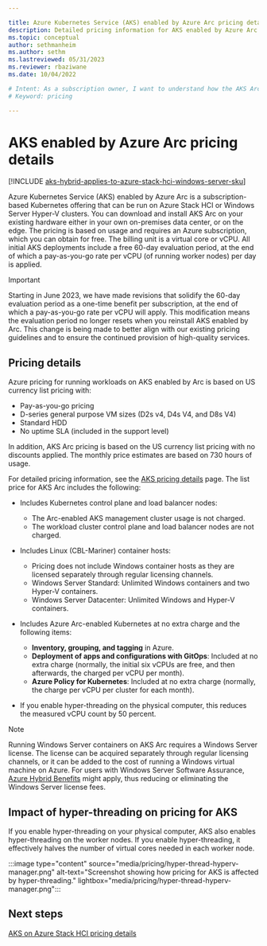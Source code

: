```yaml
---

title: Azure Kubernetes Service (AKS) enabled by Azure Arc pricing details
description: Detailed pricing information for AKS enabled by Azure Arc.
ms.topic: conceptual
author: sethmanheim
ms.author: sethm 
ms.lastreviewed: 05/31/2023
ms.reviewer: rbaziwane
ms.date: 10/04/2022

# Intent: As a subscription owner, I want to understand how the AKS Arc service is priced and what I am paying for.
# Keyword: pricing

---
```



# AKS enabled by Azure Arc pricing details

[!INCLUDE [aks-hybrid-applies-to-azure-stack-hci-windows-server-sku](includes/aks-hci-applies-to-skus/aks-hybrid-applies-to-azure-stack-hci-windows-server-sku.md)]

Azure Kubernetes Service (AKS) enabled by Azure Arc is a subscription-based Kubernetes offering that can be run on Azure Stack HCI or Windows Server Hyper-V clusters. You can download and install AKS Arc on your existing hardware either in your own on-premises data center, or on the edge. The pricing is based on usage and requires an Azure subscription, which you can obtain for free. The billing unit is a virtual core or vCPU. All initial AKS deployments include a free 60-day evaluation period, at the end of which a pay-as-you-go rate per vCPU (of running worker nodes) per day is applied.

> [!IMPORTANT]
> Starting in June 2023, we have made revisions that solidify the 60-day evaluation period as a one-time benefit per subscription, at the end of which a pay-as-you-go rate per vCPU will apply. This modification means the evaluation period no longer resets when you reinstall AKS enabled by Arc. This change is being made to better align with our existing pricing guidelines and to ensure the continued provision of high-quality services.

## Pricing details

Azure pricing for running workloads on AKS enabled by Arc is based on US currency list pricing with:

- Pay-as-you-go pricing
- D-series general purpose VM sizes (D2s v4, D4s V4, and D8s V4)
- Standard HDD
- No uptime SLA (included in the support level)

In addition, AKS Arc pricing is based on the US currency list pricing with no discounts applied. The monthly price estimates are based on 730 hours of usage.

For detailed pricing information, see the [AKS pricing details](https://azure.microsoft.com/pricing/details/azure-stack/aks-hci/#overview) page. The list price for AKS Arc includes the following:

- Includes Kubernetes control plane and load balancer nodes:
  - The Arc-enabled AKS management cluster usage is not charged.
  - The workload cluster control plane and load balancer nodes are not charged.

- Includes Linux (CBL-Mariner) container hosts:
  - Pricing does not include Windows container hosts as they are licensed separately through regular licensing channels.
  - Windows Server Standard: Unlimited Windows containers and two Hyper-V containers.
  - Windows Server Datacenter: Unlimited Windows and Hyper-V containers.

- Includes Azure Arc-enabled Kubernetes at no extra charge and the following items:
  - **Inventory, grouping, and tagging** in Azure.
  - **Deployment of apps and configurations with GitOps**: Included at no extra charge (normally, the initial six vCPUs are free, and then afterwards, the charged per vCPU per month).
  - **Azure Policy for Kubernetes**: Included at no extra charge (normally, the charge per vCPU per cluster for each month).

- If you enable hyper-threading on the physical computer, this reduces the measured vCPU count by 50 percent.

> [!NOTE]
> Running Windows Server containers on AKS Arc requires a Windows Server license. The license can be acquired separately through regular licensing channels, or it can be added to the cost of running a Windows virtual machine on Azure. For users with Windows Server Software Assurance, [Azure Hybrid Benefits](azure-hybrid-benefit.md) might apply, thus reducing or eliminating the Windows Server license fees.

## Impact of hyper-threading on pricing for AKS

If you enable hyper-threading on your physical computer, AKS also enables hyper-threading on the worker nodes. If you enable hyper-threading, it effectively halves the number of virtual cores needed in each worker node.

:::image type="content" source="media/pricing/hyper-thread-hyperv-manager.png" alt-text="Screenshot showing how pricing for AKS is affected by hyper-threading." lightbox="media/pricing/hyper-thread-hyperv-manager.png":::

## Next steps

[AKS on Azure Stack HCI pricing details](https://azure.microsoft.com/pricing/details/azure-stack/aks-hci)

